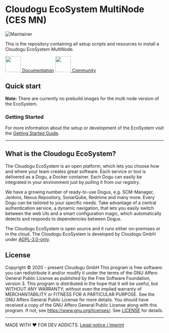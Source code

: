 # Cloudogu EcoSystem MultiNode (CES MN)

![Maintainer](https://img.shields.io/badge/maintainer-Cloudogu-blue)

This is the repository containing all setup scripts and resources to install a Cloudogu EcoSystem MultiNode.

<a href="https://docs.cloudogu.com/"><img src="https://my.cloudogu.com/images/icons/docsIcon.svg" width="50">
Documentation</a>
<a href="https://community.cloudogu.com/c/cloudogu-ecosystem/18"><img src="https://my.cloudogu.com/images/icons/talkIcon.svg" width="50">
Community</a>

## Quick start

**Note:** There are currently no prebuild images for the multi node version of the EcoSystem.

### Getting Started

For more information about the setup or development of the EcoSystem visit
the [Getting Started Guide](docs/getting_started_en.md).

---
## What is the Cloudogu EcoSystem?
The Cloudogu EcoSystem is an open platform, which lets you choose how and where your team creates great software. Each service or tool is delivered as a Dogu, a Docker container. Each Dogu can easily be integrated in your environment just by pulling it from our registry.

We have a growing number of ready-to-use Dogus, e.g. SCM-Manager, Jenkins, Nexus Repository, SonarQube, Redmine and many more. Every Dogu can be tailored to your specific needs. Take advantage of a central authentication service, a dynamic navigation, that lets you easily switch between the web UIs and a smart configuration magic, which automatically detects and responds to dependencies between Dogus.

The Cloudogu EcoSystem is open source and it runs either on-premises or in the cloud. The Cloudogu EcoSystem is developed by Cloudogu GmbH under [AGPL-3.0-only](https://spdx.org/licenses/AGPL-3.0-only.html).

## License
Copyright © 2020 - present Cloudogu GmbH
This program is free software: you can redistribute it and/or modify it under the terms of the GNU Affero General Public License as published by the Free Software Foundation, version 3.
This program is distributed in the hope that it will be useful, but WITHOUT ANY WARRANTY; without even the implied warranty of MERCHANTABILITY or FITNESS FOR A PARTICULAR PURPOSE. See the GNU Affero General Public License for more details.
You should have received a copy of the GNU Affero General Public License along with this program. If not, see https://www.gnu.org/licenses/.
See [LICENSE](LICENSE) for details.


---
MADE WITH :heart:&nbsp;FOR DEV ADDICTS. [Legal notice / Imprint](https://cloudogu.com/en/imprint/?mtm_campaign=ecosystem&mtm_kwd=imprint&mtm_source=github&mtm_medium=link)
